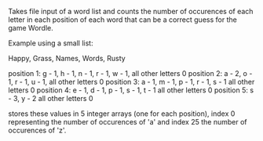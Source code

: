 Takes file input of a word list and counts the number of occurences of each letter in each position of each word that can be a correct guess for the game Wordle.

Example using a small list:

Happy,
Grass,
Names,
Words,
Rusty

position 1: g - 1, h - 1, n - 1, r - 1, w - 1,  all other letters 0
position 2: a - 2, o - 1, r - 1, u - 1,         all other letters 0
position 3: a - 1, m - 1, p - 1, r - 1, s - 1   all other letters 0
position 4: e - 1, d - 1, p - 1, s - 1, t - 1   all other letters 0
position 5: s - 3, y - 2                        all other letters 0

stores these values in 5 integer arrays (one for each position), index 0 representing the number of occurences of 'a' and index 25 the number of occurences of 'z'.
